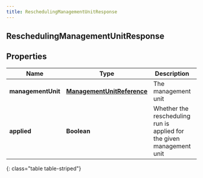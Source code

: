 ```yaml
---
title: ReschedulingManagementUnitResponse
---
```


## ReschedulingManagementUnitResponse

## Properties

| Name               | Type                                                                           | Description                                                           | Notes      |
| ------------------ | ------------------------------------------------------------------------------ | --------------------------------------------------------------------- | ---------- |
| **managementUnit** | <!----><!---->[**ManagementUnitReference**](ManagementUnitReference.md)<!----> | The management unit                                                   | [optional] |
| **applied**        | <!----><!---->**Boolean**<!---->                                               | Whether the rescheduling run is applied for the given management unit | [optional] |

{: class="table table-striped"}

